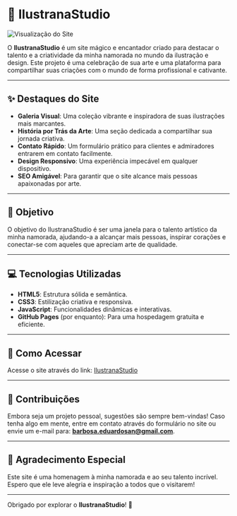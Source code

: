 # 🎨 IlustranaStudio

![Visualização do Site](https://postimg.cc/RNnS0qMq/800x400)

O **IlustranaStudio** é um site mágico e encantador criado para destacar o talento e a criatividade da minha namorada no mundo da ilustração e design. Este projeto é uma celebração de sua arte e uma plataforma para compartilhar suas criações com o mundo de forma profissional e cativante.

---

## ✨ Destaques do Site

- **Galeria Visual**: Uma coleção vibrante e inspiradora de suas ilustrações mais marcantes.
- **História por Trás da Arte**: Uma seção dedicada a compartilhar sua jornada criativa.
- **Contato Rápido**: Um formulário prático para clientes e admiradores entrarem em contato facilmente.
- **Design Responsivo**: Uma experiência impecável em qualquer dispositivo.
- **SEO Amigável**: Para garantir que o site alcance mais pessoas apaixonadas por arte.

---

## 🌈 Objetivo

O objetivo do IlustranaStudio é ser uma janela para o talento artístico da minha namorada, ajudando-a a alcançar mais pessoas, inspirar corações e conectar-se com aqueles que apreciam arte de qualidade.

---

## 💻 Tecnologias Utilizadas

- **HTML5**: Estrutura sólida e semântica.
- **CSS3**: Estilização criativa e responsiva.
- **JavaScript**: Funcionalidades dinâmicas e interativas.
- **GitHub Pages** (por enquanto): Para uma hospedagem gratuita e eficiente.

---

## 🎯 Como Acessar

Acesse o site através do link: [IlustranaStudio](https://ancra.github.io/ilustranastudio/pages/index.html)

---

## 🤝 Contribuições

Embora seja um projeto pessoal, sugestões são sempre bem-vindas! Caso tenha algo em mente, entre em contato através do formulário no site ou envie um e-mail para: **barbosa.eduardosan@gmail.com**.

---

## 💌 Agradecimento Especial

Este site é uma homenagem à minha namorada e ao seu talento incrível. Espero que ele leve alegria e inspiração a todos que o visitarem!

---

Obrigado por explorar o **IlustranaStudio**! 🌟

